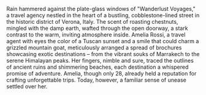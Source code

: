 Rain hammered against the plate-glass windows of "Wanderlust Voyages," a travel agency nestled in the heart of a bustling, cobblestone-lined street in the historic district of Verona, Italy.  The scent of roasting chestnuts, mingled with the damp earth, wafted through the open doorway, a stark contrast to the warm, inviting atmosphere inside.  Amelia Rossi, a travel agent with eyes the color of a Tuscan sunset and a smile that could charm a grizzled mountain goat, meticulously arranged a spread of brochures showcasing exotic destinations – from the vibrant souks of Marrakech to the serene Himalayan peaks.  Her fingers, nimble and sure, traced the outlines of ancient ruins and shimmering beaches, each destination a whispered promise of adventure.  Amelia, though only 28, already held a reputation for crafting unforgettable trips.  Today, however, a familiar sense of unease settled over her.
